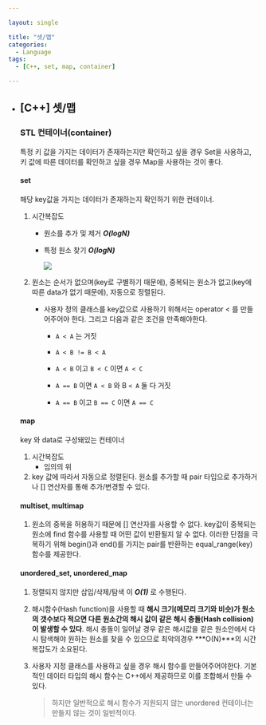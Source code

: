 ```yaml
---

layout: single

title: "셋/맵"
categories:
  - Language
tags:
  - [C++, set, map, container]

---
```


- ## [C++] 셋/맵  

  ### STL 컨테이너(container)
  
  특정 키 값을 가지는 데이터가 존재하는지만 확인하고 싶을 경우 Set을 사용하고, 키 값에 따른 데이터를 확인하고 싶을 경우 Map을 사용하는 것이 좋다.
  
  #### set
  
    해당 key값을 가지는 데이터가 존재하는지 확인하기 위한 컨테이너. 
  
  1. 시간복잡도
  
     - 원소를 추가 및 제거 ***O(logN)***
  
     - 특정 원소 찾기 ***O(logN)***
  
       ![](https://user-images.githubusercontent.com/18680116/63221862-01e00280-c1da-11e9-8974-36bcba58a0c1.png)
  
  2. 원소는 순서가 없으며(key로 구별하기 때문에), 중복되는 원소가 없고(key에 따른 data가 없기 때문에), 자동으로 정렬된다.
  
     - 사용자 정의 클래스를 key값으로 사용하기 위해서는 operator < 를 만들어주어야 한다. 그리고 다음과 같은 조건을 만족해야한다.
  
       * `A < A` 는 거짓
  
       - `A < B != B < A`
  
       - `A < B` 이고 `B < C` 이면 `A < C`
  
       - `A == B` 이면 `A < B` 와 B `< A` 둘 다 거짓
  
       - `A == B` 이고 `B == C` 이면 `A == C`
  
  #### map
  
    key 와 data로 구성돼있는 컨테이너
  
  1. 시간복잡도
     - 임의의 위
  2. key 값에 따라서 자동으로 정렬된다. 원소를 추가할 때 pair 타입으로 추가하거나 [] 연산자를 통해 추가/변경할 수 있다.
  
  #### multiset, multimap
  
  1. 원소의 중복을 허용하기 때문에 [] 연산자를 사용할 수 없다. key값이 중복되는 원소에 find 함수를 사용할 때 어떤 값이 반환될지 알 수 없다. 이러한 단점을 극복하기 위해 begin()과 end()를 가지는 pair를 반환하는 equal_range(key) 함수를 제공한다.
  
  #### unordered_set, unordered_map
  
  1. 정렬되지 않지만 삽입/삭제/탐색 이 ***O(1)*** 로 수행된다.
  
  2. 해시함수(Hash function)을 사용할 때 **해시 크기(메모리 크기와 비슷)가 원소의 갯수보다 적으면 다른 원소간의 해시 값이 같은 해시 충돌(Hash collision)이 발생할 수 있다**. 해시 충돌이 일어날 경우 같은 해시값을 같은 원소안에서 다시 탐색해야 원하는 원소를 찾을 수 있으므로 최악의경우 ***O(N)***의 시간복잡도가 소요된다.
  
  3. 사용자 지정 클래스를 사용하고 싶을 경우 해시 함수를 만들어주어야한다. 기본적인 데이터 타입의 해시 함수는 C++에서 제공하므로 이를 조합해서 만들 수 있다. 
  
     > 하지만 일반적으로 해시 함수가 지원되지 않는 unordered 컨테이너는 만들지 않는 것이 일반적이다.
  